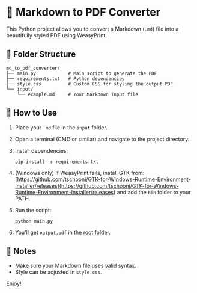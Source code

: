# 📄 Markdown to PDF Converter

This Python project allows you to convert a Markdown (`.md`) file into a beautifully styled PDF using WeasyPrint.

## 📁 Folder Structure

```
md_to_pdf_converter/
├── main.py            # Main script to generate the PDF
├── requirements.txt   # Python dependencies
├── style.css          # Custom CSS for styling the output PDF
└── input/
    └── example.md     # Your Markdown input file
```

## 🚀 How to Use

1. Place your `.md` file in the `input` folder.
2. Open a terminal (CMD or similar) and navigate to the project directory.
3. Install dependencies:
   ```
   pip install -r requirements.txt
   ```
4. (Windows only) If WeasyPrint fails, install GTK from:
   [https://github.com/tschoonj/GTK-for-Windows-Runtime-Environment-Installer/releases](https://github.com/tschoonj/GTK-for-Windows-Runtime-Environment-Installer/releases)
   and add the `bin` folder to your PATH.

5. Run the script:
   ```
   python main.py
   ```

6. You'll get `output.pdf` in the root folder.

## 📝 Notes

- Make sure your Markdown file uses valid syntax.
- Style can be adjusted in `style.css`.

Enjoy!
